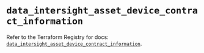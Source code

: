# `data_intersight_asset_device_contract_information`

Refer to the Terraform Registry for docs: [`data_intersight_asset_device_contract_information`](https://registry.terraform.io/providers/ciscodevnet/intersight/1.0.71/docs/data-sources/asset_device_contract_information).
